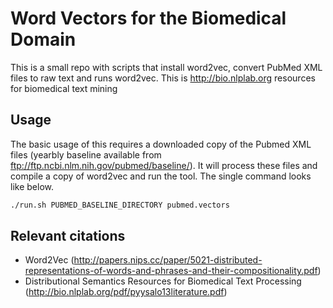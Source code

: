 # Word Vectors for the Biomedical Domain

This is a small repo with scripts that install word2vec, convert PubMed XML files to raw text and runs word2vec. This is http://bio.nlplab.org resources for biomedical text mining

## Usage

The basic usage of this requires a downloaded copy of the Pubmed XML files (yearbly baseline available from ftp://ftp.ncbi.nlm.nih.gov/pubmed/baseline/). It will process these files and compile a copy of word2vec and run the tool. The single command looks like below.

``` sh
./run.sh PUBMED_BASELINE_DIRECTORY pubmed.vectors
```

## Relevant citations
- Word2Vec (http://papers.nips.cc/paper/5021-distributed-representations-of-words-and-phrases-and-their-compositionality.pdf)
- Distributional Semantics Resources for Biomedical Text Processing (http://bio.nlplab.org/pdf/pyysalo13literature.pdf)
